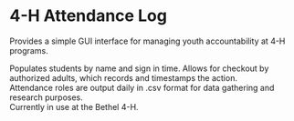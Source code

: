 # 4-H Attendance Log  


Provides a simple GUI interface for managing youth accountability at 4-H programs.  

Populates students by name and sign in time. Allows for checkout by authorized adults, which records and timestamps the action.  
Attendance roles are output daily in .csv format for data gathering and research purposes.  
Currently in use at the Bethel 4-H.
